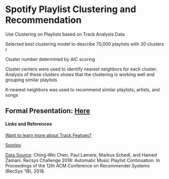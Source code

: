 # Spotify Playlist Clustering and Recommendation
Use Clustering on Playlists based on Track Analysis Data

Selected best clustering model to describe 70,000 playlists with 30 clusters r

Cluster number determined by AIC scoring

Cluster centers were used to identify nearest neighbors for each cluster. Analysis of these clusters shows that the clustering is working well and grouping similar playlists

K-nearest neighbors was used to recommend similar playlists, artists, and songs

## Formal Presentation: [Here](https://github.com/georgetballa/Spotify_Clustering/blob/main/presentation.pdf)



#### Links and References
[Want to learn more about Track Featues?](https://developer.spotify.com/documentation/web-api/reference/tracks/get-audio-features/)

[Spotipy](https://spotipy.readthedocs.io/en/2.16.1/)

[Data Source](https://www.aicrowd.com/challenges/spotify-million-playlist-dataset-challenge#citation):
Ching-Wei Chen, Paul Lamere, Markus Schedl, and Hamed Zamani. Recsys Challenge 2018: Automatic Music Playlist Continuation. In Proceedings of the 12th ACM Conference on Recommender Systems (RecSys ’18), 2018.




